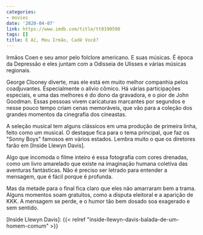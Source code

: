 ```yaml
---
categories:
- movies
date: '2020-04-07'
link: https://www.imdb.com/title/tt0190590
tags: []
title: E Aí, Meu Irmão, Cadê Você?
---
```


Irmãos Coen e seu amor pelo folclore americano. E suas músicas. É época da Depressão e eles juntam com a Odisseia de Ulisses e várias músicas regionais.

George Clooney diverte, mas ele está em muito melhor companhia pelos coadjuvantes. Especialmente o alívio cômico. Há várias participações especiais, e uma das melhores é do dono da gravadora, e o pior de John Goodman. Essas pessoas vivem caricaturas marcantes por segundos e nesse pouco tempo criam cenas memoráveis, que vão para a coleção dos grandes momentos da cinegrafia dos cineastas.

A seleção musical tem alguns clássicos em uma produção de primeira linha, feito como um musical. O destaque fica para o tema principal, que faz os "Sonny Boys" famosos em vários estados. Lembra muito o que os diretores farão em [Inside Llewyn Davis].

Algo que incomoda o filme inteiro é essa fotografia com cores drenadas, como um livro amarelado que existe na imaginação humana coletiva das aventuras fantásticas. Não é preciso ser letrado para entender a mensagem, que é fácil porque é profunda.

Mas da metade para o final fica claro que eles não amarraram bem a trama. Alguns momentos soam gratuitos, como a disputa eleitoral e a aparição de KKK. A mensagem se perde, e o humor tão bem dosado soa exagerado e sem sentido.

[Inside Llewyn Davis]: {{< relref "inside-llewyn-davis-balada-de-um-homem-comum" >}}